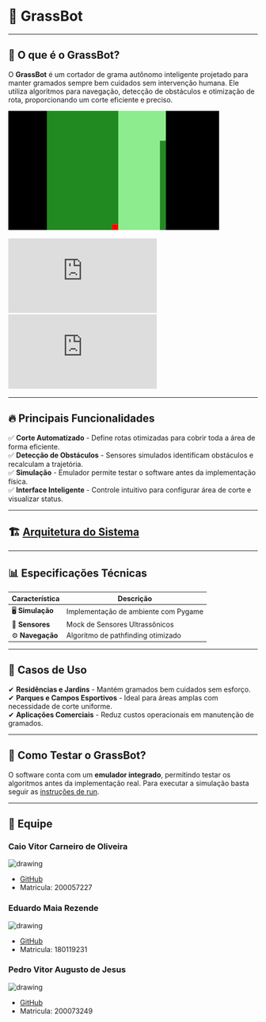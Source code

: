 # 🌱 GrassBot
---
## 🚀 O que é o GrassBot?
O **GrassBot** é um cortador de grama autônomo inteligente projetado para manter gramados sempre bem cuidados sem intervenção humana. Ele utiliza algoritmos para navegação, detecção de obstáculos e otimização de rota, proporcionando um corte eficiente e preciso.


![GrassBot](https://raw.githubusercontent.com/PI2-GrassBot/Docs/refs/heads/main/assets/simulation.gif)

![Slides Apresentação 1](https://github.com/PI2-GrassBot/Docs/blob/main/assets/grassbot_apresentacao1.pdf)
![Slides Apresentação 2](https://github.com/PI2-GrassBot/Docs/blob/main/assets/grassbot_apresentacao2.pdf)

---

## 🔥 Principais Funcionalidades
✅ **Corte Automatizado** - Define rotas otimizadas para cobrir toda a área de forma eficiente.  
✅ **Detecção de Obstáculos** - Sensores simulados identificam obstáculos e recalculam a trajetória.  
✅ **Simulação** - Emulador permite testar o software antes da implementação física.  
✅ **Interface Inteligente** - Controle intuitivo para configurar área de corte e visualizar status.  

---

## 🏗 [Arquitetura do Sistema](arquitetura.md)



---

## 📊 Especificações Técnicas
| Característica           | Descrição                              |
|-------------------------|--------------------------------------|
| 🖥 **Simulação**      |  Implementação de ambiente com Pygame       |
| 📡 **Sensores**       |   Mock de Sensores Ultrassônicos       |
| ⚙ **Navegação**      | Algoritmo de pathfinding otimizado  |

---

## 🎯 Casos de Uso
✔ **Residências e Jardins** - Mantém gramados bem cuidados sem esforço.  
✔ **Parques e Campos Esportivos** - Ideal para áreas amplas com necessidade de corte uniforme.  
✔ **Aplicações Comerciais** - Reduz custos operacionais em manutenção de gramados.  

---

## 📌 Como Testar o GrassBot?
O software conta com um **emulador integrado**, permitindo testar os algoritmos antes da implementação real. Para executar a simulação basta seguir as [instruções de run](comoRodar.md).

---


## 🤝 Equipe

### Caio Vitor Carneiro de Oliveira

<img src="https://github.com/caiozim112.png" alt="drawing" width="200"/>

- [GitHub](github.com/caiozim112)
- Matricula: 200057227

### Eduardo Maia Rezende

<img src="https://github.com/eduardomr.png" alt="drawing" width="200"/>

- [GitHub](github.com/eduardomr)
- Matricula: 180119231

### Pedro Vitor Augusto de Jesus

<img src="https://github.com/Peedrooo.png" alt="drawing" width="200"/>

- [GitHub](github.com/Peedrooo)
- Matricula: 200073249

